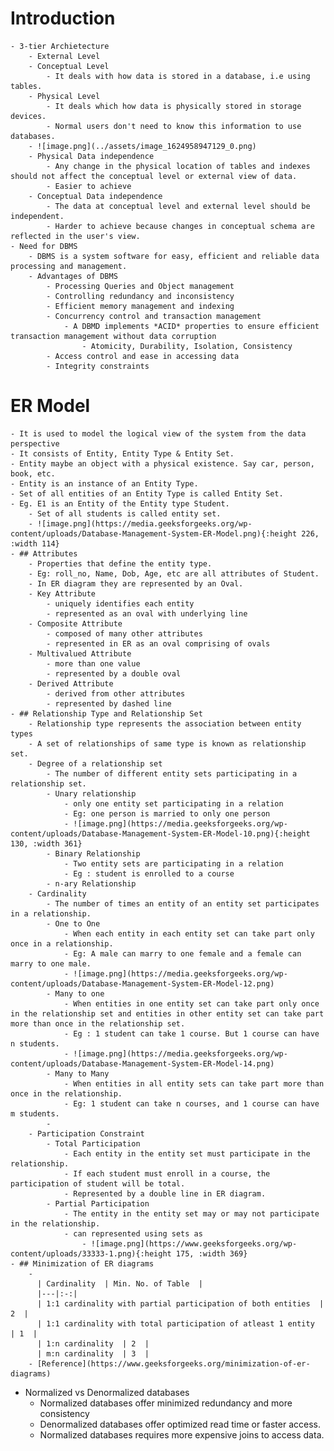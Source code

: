 # Introduction
	- 3-tier Archietecture
		- External Level
		- Conceptual Level
			- It deals with how data is stored in a database, i.e using tables.
		- Physical Level
			- It deals which how data is physically stored in storage devices.
			- Normal users don't need to know this information to use databases.
		- ![image.png](../assets/image_1624958947129_0.png)
		- Physical Data independence
			- Any change in the physical location of tables and indexes should not affect the conceptual level or external view of data.
			- Easier to achieve
		- Conceptual Data independence
			- The data at conceptual level and external level should be independent.
			- Harder to achieve because changes in conceptual schema are reflected in the user's view.
	- Need for DBMS
		- DBMS is a system software for easy, efficient and reliable data processing and management.
		- Advantages of DBMS
			- Processing Queries and Object management
			- Controlling redundancy and inconsistency
			- Efficient memory management and indexing
			- Concurrency control and transaction management
				- A DBMD implements *ACID* properties to ensure efficient transaction management without data corruption
					- Atomicity, Durability, Isolation, Consistency
			- Access control and ease in accessing data
			- Integrity constraints
# ER Model
	- It is used to model the logical view of the system from the data perspective
	- It consists of Entity, Entity Type & Entity Set.
	- Entity maybe an object with a physical existence. Say car, person, book, etc.
	- Entity is an instance of an Entity Type.
	- Set of all entities of an Entity Type is called Entity Set.
	- Eg. E1 is an Entity of the Entity type Student.
		- Set of all students is called entity set.
		- ![image.png](https://media.geeksforgeeks.org/wp-content/uploads/Database-Management-System-ER-Model.png){:height 226, :width 114}
	- ## Attributes
		- Properties that define the entity type.
		- Eg: roll_no, Name, Dob, Age, etc are all attributes of Student.
		- In ER diagram they are represented by an Oval.
		- Key Attribute
			- uniquely identifies each entity
			- represented as an oval with underlying line
		- Composite Attribute
			- composed of many other attributes
			- represented in ER as an oval comprising of ovals
		- Multivalued Attribute
			- more than one value
			- represented by a double oval
		- Derived Attribute
			- derived from other attributes
			- represented by dashed line
	- ## Relationship Type and Relationship Set
		- Relationship type represents the association between entity types
		- A set of relationships of same type is known as relationship set.
		- Degree of a relationship set
			- The number of different entity sets participating in a relationship set.
			- Unary relationship
				- only one entity set participating in a relation
				- Eg: one person is married to only one person
				- ![image.png](https://media.geeksforgeeks.org/wp-content/uploads/Database-Management-System-ER-Model-10.png){:height 130, :width 361}
			- Binary Relationship
				- Two entity sets are participating in a relation
				- Eg : student is enrolled to a course
			- n-ary Relationship
		- Cardinality
			- The number of times an entity of an entity set participates in a relationship.
			- One to One
				- When each entity in each entity set can take part only once in a relationship.
				- Eg: A male can marry to one female and a female can marry to one male.
				- ![image.png](https://media.geeksforgeeks.org/wp-content/uploads/Database-Management-System-ER-Model-12.png)
			- Many to one
				- When entities in one entity set can take part only once in the relationship set and entities in other entity set can take part more than once in the relationship set.
				- Eg : 1 student can take 1 course. But 1 course can have n students.
				- ![image.png](https://media.geeksforgeeks.org/wp-content/uploads/Database-Management-System-ER-Model-14.png)
			- Many to Many
				- When entities in all entity sets can take part more than once in the relationship.
				- Eg: 1 student can take n courses, and 1 course can have m students.
			-
		- Participation Constraint
			- Total Participation
				- Each entity in the entity set must participate in the relationship.
				- If each student must enroll in a course, the participation of student will be total.
				- Represented by a double line in ER diagram.
			- Partial Participation
				- The entity in the entity set may or may not participate in the relationship.
				- can represented using sets as
					- ![image.png](https://www.geeksforgeeks.org/wp-content/uploads/33333-1.png){:height 175, :width 369}
	- ## Minimization of ER diagrams
		-
		  | Cardinality  | Min. No. of Table  |
		  |---|:-:|
		  | 1:1 cardinality with partial participation of both entities  | 2  |
		  | 1:1 cardinality with total participation of atleast 1 entity  | 1  |
		  | 1:n cardinality  | 2  |
		  | m:n cardinality  | 3  |
		- [Reference](https://www.geeksforgeeks.org/minimization-of-er-diagrams)
- Normalized vs Denormalized databases
	- Normalized databases offer minimized redundancy and more consistency
	- Denormalized databases offer optimized read time or faster access.
	- Normalized databases requires more expensive joins to access data.
